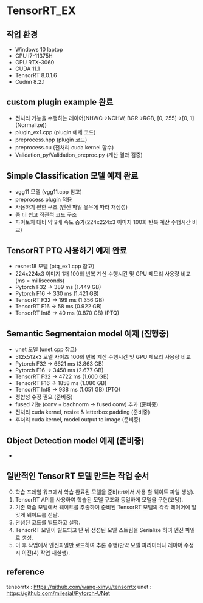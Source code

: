 # TensorRT_EX
## 작업 환경
- Windows 10 laptop
- CPU i7-11375H
- GPU RTX-3060
- CUDA 11.1
- TensorRT 8.0.1.6
- Cudnn 8.2.1


## custom plugin example 완료 
- 전처리 기능을 수행하는 레이어(NHWC->NCHW, BGR->RGB, [0, 255]->[0, 1] (Normalize))
- plugin_ex1.cpp (plugin 예제 코드)
- preprocess.hpp (plugin 코드)
- preprocess.cu (전처리 cuda kernel 함수)
- Validation_py/Validation_preproc.py (계산 결과 검증)


## Simple Classification 모델 예제 완료
- vgg11 모델 (vgg11.cpp 참고)
- preprocess plugin 적용
- 사용하기 편한 구조 (엔진 파일 유무에 따라 재생성) 
- 좀 더 쉽고 직관적 코드 구조 
- 파이토치 대비 약 2배 속도 증가(224x224x3 이미지 100회 반복 계산 수행시간 비교)


## TensorRT PTQ 사용하기 예제 완료
- resnet18 모델 (ptq_ex1.cpp 참고)
- 224x224x3 이미지 1개 100회 반복 계산 수행시간 및 GPU 메모리 사용량 비교(ms = milliseconds)
- Pytorch  F32	-> 389 ms (1.449 GB)
- Pytorch  F16	-> 330 ms (1.421 GB)
- TensorRT F32	-> 199 ms (1.356 GB)
- TensorRT F16	-> 58 ms  (0.922 GB)
- TensorRT Int8 -> 40 ms  (0.870 GB) (PTQ)


## Semantic Segmentaion model 예제 (진행중)
- unet 모델 (unet.cpp 참고)
- 512x512x3 모델 사이즈 100회 반복 계산 수행시간 및 GPU 메모리 사용량 비교
- Pytorch  F32	-> 6621 ms (3.863 GB)
- Pytorch  F16	-> 3458 ms (2.677 GB)
- TensorRT F32	-> 4722 ms (1.600 GB)
- TensorRT F16	-> 1858 ms (1.080 GB) 
- TensorRT Int8 -> 938 ms  (1.051 GB) (PTQ)
- 정합성 수정 필요 (준비중)
- fused 기능 (conv + bachnorm -> fused conv) 추가 (준비중)
- 전처리 cuda kernel, resize & letterbox padding (준비중)
- 후처리 cuda kernel, model output to image (준비중)


## Object Detection model 예제 (준비중)
- 



## 일반적인 TensorRT 모델 만드는 작업 순서 
0. 학습 프레임 워크에서 학습 완료된 모델을 준비(trt에서 사용 할 웨이트 파일 생성).     
1. TensorRT API를 사용하여 학습된 모델 구조와 동일하게 모델을 구현(코딩).     
2. 기존 학습 모델에서 웨이트를 추출하여 준비된 TensorRT 모델의 각각 레이어에 알맞게 웨이트를 전달.     
3. 완성된 코드를 빌드하고 실행.     
4. TensorRT 모델이 빌드되고 난 뒤 생성된 모델 스트림을 Serialize 하여 엔진 파일로 생성.     
5. 이 후 작업에서 엔진파일만 로드하여 추론 수행(만약 모델 파리미터나 레이어 수정시 이전(4) 작업 재실행).     


## reference   
tensorrtx : https://github.com/wang-xinyu/tensorrtx
unet : https://github.com/milesial/Pytorch-UNet

